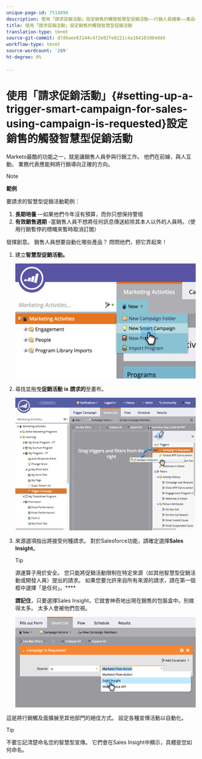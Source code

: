 ```yaml
---
unique-page-id: 7514898
description: 使用「請求促銷活動」設定銷售的觸發智慧型促銷活動——行銷人員檔案——產品檔案
title: 使用「請求促銷活動」設定銷售的觸發智慧型促銷活動
translation-type: tm+mt
source-git-commit: d7d6aee63144c472e02fe0221c4a164183d04dd4
workflow-type: tm+mt
source-wordcount: '289'
ht-degree: 0%

---
```



# 使用「請求促銷活動」{#setting-up-a-trigger-smart-campaign-for-sales-using-campaign-is-requested}設定銷售的觸發智慧型促銷活動

Marketo最酷的功能之一，就是讓銷售人員參與行銷工作。 他們在前線，與人互動。 業務代表應能夠將行銷導向正確的方向。

>[!NOTE]
>
>**範例**
>
>要請求的智慧型促銷活動範例：
>
>1. **長期培養** —如果他們今年沒有預算，而你只想保持警惕
>1. **有效銷售週期** -當銷售人員不想將任何訊息傳送給除其本人以外的人員時。（使用行銷暫停的標幟來暫時取消訂閱）

>
>
發揮創意。 銷售人員想要自動化哪些產品？ 問問他們，把它弄起來！

1. 建立&#x200B;**智慧型促銷活動。**

   ![](assets/image2015-5-20-16-3a3-3a25.png)

1. 尋找並拖曳&#x200B;**促銷活動** **is** **請求的**至畫布。

   ![](assets/campaignfilterdrag.png)

1. 來源選項指出將接受何種請求。 對於Salesforce功能，請確定選擇&#x200B;**Sales** **Insight**。

   >[!TIP]
   >
   >源運算子用於安全。 您只能將促銷活動限制在特定來源（如其他智慧型促銷活動或開發人員）提出的請求。 如果您要允許來自所有來源的請求，請在第一個框中選擇「是任何」。****
   >
   >
   >**請記住**，只要選擇Sales Insight，它就會神奇地出現在銷售的包裝盒中。別做得太多。 太多人會被他們忽視。

   ![](assets/image2015-5-20-17-3a56-3a56.png)

這是將行銷觸及面擴展至其他部門的絕佳方式。 設定各種宣傳活動以自動化。

>[!TIP]
>
>不要忘記清楚命名您的智慧型宣傳。 它們會在Sales Insight中顯示，具體是您如何命名。

